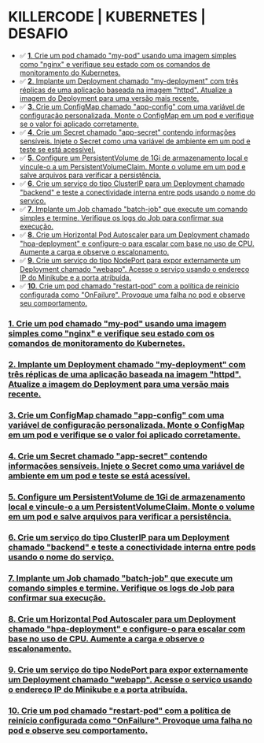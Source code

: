 # KILLERCODE | KUBERNETES | DESAFIO

- :white_check_mark: [**1**. Crie um pod chamado "my-pod" usando uma imagem simples como "nginx" e verifique seu estado com os comandos de monitoramento do Kubernetes.](#1-crie-um-pod-chamado-my-pod-usando-uma-imagem-simples-como-nginx-e-verifique-seu-estado-com-os-comandos-de-monitoramento-do-kubernetes)
- :white_check_mark: [**2**. Implante um Deployment chamado "my-deployment" com três réplicas de uma aplicação baseada na imagem "httpd". Atualize a imagem do Deployment para uma versão mais recente.](#2-implante-um-deployment-chamado-my-deployment-com-tr%C3%AAs-r%C3%A9plicas-de-uma-aplica%C3%A7%C3%A3o-baseada-na-imagem-httpd-atualize-a-imagem-do-deployment-para-uma-vers%C3%A3o-mais-recente)
- :white_check_mark: [**3**. Crie um ConfigMap chamado "app-config" com uma variável de configuração personalizada. Monte o ConfigMap em um pod e verifique se o valor foi aplicado corretamente.](#3-crie-um-configmap-chamado-app-config-com-uma-vari%C3%A1vel-de-configura%C3%A7%C3%A3o-personalizada-monte-o-configmap-em-um-pod-e-verifique-se-o-valor-foi-aplicado-correta...)
- :white_check_mark: [**4**. Crie um Secret chamado "app-secret" contendo informações sensíveis. Injete o Secret como uma variável de ambiente em um pod e teste se está acessível.](#4-crie-um-secret-chamado-app-secret-contendo-informa%C3%A7%C3%B5es-sens%C3%ADveis-injete-o-secret-como-uma-vari%C3%A1vel-de-ambiente-em-um-pod-e-teste-se-est%C3%A1-acess%C3%ADvel)
- :white_check_mark: [**5**. Configure um PersistentVolume de 1Gi de armazenamento local e vincule-o a um PersistentVolumeClaim. Monte o volume em um pod e salve arquivos para verificar a persistência.](#5-configure-um-persistentvolume-de-1gi-de-armazenamento-local-e-vincule-o-a-um-persistentvolumeclaim-monte-o-volume-em-um-pod-e-salve-arquivos-para-verificar-a-persist%C3%AAncia)
- :white_check_mark: [**6**. Crie um serviço do tipo ClusterIP para um Deployment chamado "backend" e teste a conectividade interna entre pods usando o nome do serviço.](#6-crie-um-servi%C3%A7o-do-tipo-clusterip-para-um-deployment-chamado-backend-e-teste-a-conectividade-interna-entre-pods-usando-o-nome-do-servi%C3%A7o)
- :white_check_mark: [**7**. Implante um Job chamado "batch-job" que execute um comando simples e termine. Verifique os logs do Job para confirmar sua execução.](#7-implante-um-job-chamado-batch-job-que-execute-um-comando-simples-e-termine-verifique-os-logs-do-job-para-confirmar-sua-execu%C3%A7%C3%A3o)
- :white_check_mark: [**8**. Crie um Horizontal Pod Autoscaler para um Deployment chamado "hpa-deployment" e configure-o para escalar com base no uso de CPU. Aumente a carga e observe o escalonamento.](#8-crie-um-horizontal-pod-autoscaler-para-um-deployment-chamado-hpa-deployment-e-configure-o-para-escalar-com-base-no-uso-de-cpu-aumente-a-carga-e-observe-o-escalonamento)
- :white_check_mark: [**9**. Crie um serviço do tipo NodePort para expor externamente um Deployment chamado "webapp". Acesse o serviço usando o endereço IP do Minikube e a porta atribuída.](#9-crie-um-servi%C3%A7o-do-tipo-nodeport-para-expor-externamente-um-deployment-chamado-webapp-acesse-o-servi%C3%A7o-usando-o-endere%C3%A7o-ip-do-minikube-e-a-porta-atribu%C3%ADda)
- :white_check_mark: [**10**. Crie um pod chamado "restart-pod" com a política de reinício configurada como "OnFailure". Provoque uma falha no pod e observe seu comportamento.](#10-crie-um-pod-chamado-restart-pod-com-a-pol%C3%ADtica-de-rein%C3%ADcio-configurada-como-onfailure-provoque-uma-falha-no-pod-e-observe-seu-comportamento)

### [1. Crie um pod chamado "my-pod" usando uma imagem simples como "nginx" e verifique seu estado com os comandos de monitoramento do Kubernetes.](#1-crie-um-pod-chamado-my-pod-usando-uma-imagem-simples-como-nginx-e-verifique-seu-estado-com-os-comandos-de-monitoramento-do-kubernetes)

### [2. Implante um Deployment chamado "my-deployment" com três réplicas de uma aplicação baseada na imagem "httpd". Atualize a imagem do Deployment para uma versão mais recente.](#2-implante-um-deployment-chamado-my-deployment-com-tr%C3%AAs-r%C3%A9plicas-de-uma-aplica%C3%A7%C3%A3o-baseada-na-imagem-httpd-atualize-a-imagem-do-deployment-para-uma-vers%C3%A3o-mais-recente)

### [3. Crie um ConfigMap chamado "app-config" com uma variável de configuração personalizada. Monte o ConfigMap em um pod e verifique se o valor foi aplicado corretamente.](#3-crie-um-configmap-chamado-app-config-com-uma-vari%C3%A1vel-de-configura%C3%A7%C3%A3o-personalizada-monte-o-configmap-em-um-pod-e-verifique-se-o-valor-foi-aplicado-correta...)

### [4. Crie um Secret chamado "app-secret" contendo informações sensíveis. Injete o Secret como uma variável de ambiente em um pod e teste se está acessível.](#4-crie-um-secret-chamado-app-secret-contendo-informa%C3%A7%C3%B5es-sens%C3%ADveis-injete-o-secret-como-uma-vari%C3%A1vel-de-ambiente-em-um-pod-e-teste-se-est%C3%A1-acess%C3%ADvel)

### [5. Configure um PersistentVolume de 1Gi de armazenamento local e vincule-o a um PersistentVolumeClaim. Monte o volume em um pod e salve arquivos para verificar a persistência.](#5-configure-um-persistentvolume-de-1gi-de-armazenamento-local-e-vincule-o-a-um-persistentvolumeclaim-monte-o-volume-em-um-pod-e-salve-arquivos-para-verificar-a-persist%C3%AAncia)

### [6. Crie um serviço do tipo ClusterIP para um Deployment chamado "backend" e teste a conectividade interna entre pods usando o nome do serviço.](#6-crie-um-servi%C3%A7o-do-tipo-clusterip-para-um-deployment-chamado-backend-e-teste-a-conectividade-interna-entre-pods-usando-o-nome-do-servi%C3%A7o)

### [7. Implante um Job chamado "batch-job" que execute um comando simples e termine. Verifique os logs do Job para confirmar sua execução.](#7-implante-um-job-chamado-batch-job-que-execute-um-comando-simples-e-termine-verifique-os-logs-do-job-para-confirmar-sua-execu%C3%A7%C3%A3o)

### [8. Crie um Horizontal Pod Autoscaler para um Deployment chamado "hpa-deployment" e configure-o para escalar com base no uso de CPU. Aumente a carga e observe o escalonamento.](#8-crie-um-horizontal-pod-autoscaler-para-um-deployment-chamado-hpa-deployment-e-configure-o-para-escalar-com-base-no-uso-de-cpu-aumente-a-carga-e-observe-o-escalonamento)

### [9. Crie um serviço do tipo NodePort para expor externamente um Deployment chamado "webapp". Acesse o serviço usando o endereço IP do Minikube e a porta atribuída.](#9-crie-um-servi%C3%A7o-do-tipo-nodeport-para-expor-externamente-um-deployment-chamado-webapp-acesse-o-servi%C3%A7o-usando-o-endere%C3%A7o-ip-do-minikube-e-a-porta-atribu%C3%ADda)

### [10. Crie um pod chamado "restart-pod" com a política de reinício configurada como "OnFailure". Provoque uma falha no pod e observe seu comportamento.](#10-crie-um-pod-chamado-restart-pod-com-a-pol%C3%ADtica-de-rein%C3%ADcio-configurada-como-onfailure-provoque-uma-falha-no-pod-e-observe-seu-comportamento)
